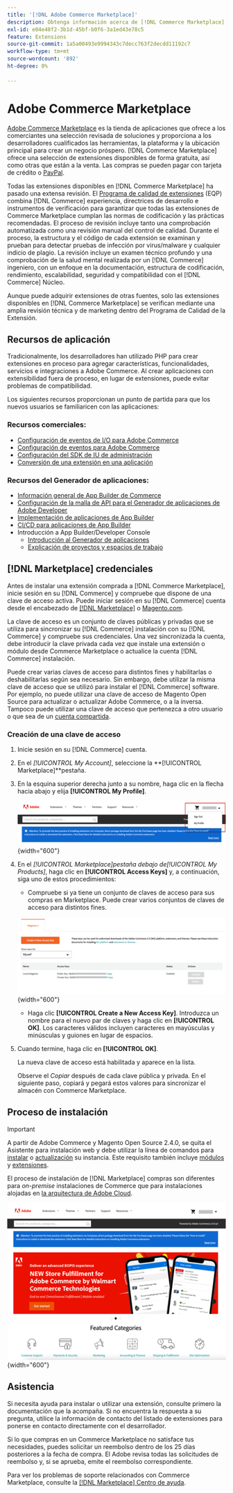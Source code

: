 ```yaml
---
title: '[!DNL Adobe Commerce Marketplace]'
description: Obtenga información acerca de [!DNL Commerce Marketplace], que ofrece a los comerciantes una selección revisada de soluciones y proporciona a los desarrolladores cualificados las herramientas, la plataforma y la ubicación privilegiada para crear un negocio próspero.
exl-id: e04e48f2-3b1d-45bf-b0f6-3a1ed43e78c5
feature: Extensions
source-git-commit: 1a5a00493e9994343c7decc763f2decdd11192c7
workflow-type: tm+mt
source-wordcount: '892'
ht-degree: 0%

---
```


# Adobe Commerce Marketplace

[Adobe Commerce Marketplace][1] es la tienda de aplicaciones que ofrece a los comerciantes una selección revisada de soluciones y proporciona a los desarrolladores cualificados las herramientas, la plataforma y la ubicación principal para crear un negocio próspero. [!DNL Commerce Marketplace] ofrece una selección de extensiones disponibles de forma gratuita, así como otras que están a la venta. Las compras se pueden pagar con tarjeta de crédito o [PayPal][2].

Todas las extensiones disponibles en [!DNL Commerce Marketplace] ha pasado una extensa revisión. El [Programa de calidad de extensiones][3] (EQP) combina [!DNL Commerce] experiencia, directrices de desarrollo e instrumentos de verificación para garantizar que todas las extensiones de Commerce Marketplace cumplan las normas de codificación y las prácticas recomendadas. El proceso de revisión incluye tanto una comprobación automatizada como una revisión manual del control de calidad. Durante el proceso, la estructura y el código de cada extensión se examinan y prueban para detectar pruebas de infección por virus/malware y cualquier indicio de plagio. La revisión incluye un examen técnico profundo y una comprobación de la salud mental realizada por un [!DNL Commerce] ingeniero, con un enfoque en la documentación, estructura de codificación, rendimiento, escalabilidad, seguridad y compatibilidad con el [!DNL Commerce] Núcleo.

Aunque puede adquirir extensiones de otras fuentes, solo las extensiones disponibles en [!DNL Commerce Marketplace] se verifican mediante una amplia revisión técnica y de marketing dentro del Programa de Calidad de la Extensión.

## Recursos de aplicación

Tradicionalmente, los desarrolladores han utilizado PHP para crear extensiones en proceso para agregar características, funcionalidades, servicios e integraciones a Adobe Commerce. Al crear aplicaciones con extensibilidad fuera de proceso, en lugar de extensiones, puede evitar problemas de compatibilidad.

Los siguientes recursos proporcionan un punto de partida para que los nuevos usuarios se familiaricen con las aplicaciones:

### Recursos comerciales:

- [Configuración de eventos de I/O para Adobe Commerce](https://developer.adobe.com/commerce/extensibility/events/)
- [Configuración de eventos para Adobe Commerce](https://developer.adobe.com/commerce/extensibility/events/configure-commerce/)
- [Configuración del SDK de IU de administración](https://developer.adobe.com/commerce/extensibility/admin-ui-sdk/)
- [Conversión de una extensión en una aplicación](https://developer.adobe.com/commerce/extensibility/app-development/#how-do-i-port-an-extension-into-an-app)

### Recursos del Generador de aplicaciones:

- [Información general de App Builder de Commerce](https://developer.adobe.com/commerce/extensibility/app-development/)
- [Configuración de la malla de API para el Generador de aplicaciones de Adobe Developer](https://developer.adobe.com/graphql-mesh-gateway/gateway/getting-started/)
- [Implementación de aplicaciones de App Builder](https://developer.adobe.com/app-builder/docs/guides/deployment/)
- [CI/CD para aplicaciones de App Builder](https://developer.adobe.com/app-builder/docs/guides/deployment/ci_cd_for_firefly_apps/)
- Introducción a App Builder/Developer Console
   - [Introducción al Generador de aplicaciones](https://developer.adobe.com/app-builder/docs/getting_started/)
   - [Explicación de proyectos y espacios de trabajo](https://developer.adobe.com/app-builder/docs/resources/videos/exploring/projects-and-workspaces/)

## [!DNL Marketplace] credenciales

Antes de instalar una extensión comprada a [!DNL Commerce Marketplace], inicie sesión en su [!DNL Commerce] y compruebe que dispone de una clave de acceso activa. Puede iniciar sesión en su [!DNL Commerce] cuenta desde el encabezado de [[!DNL Marketplace]][1] o [Magento.com][6].

La clave de acceso es un conjunto de claves públicas y privadas que se utiliza para sincronizar su [!DNL Commerce] instalación con su [!DNL Commerce] y compruebe sus credenciales. Una vez sincronizada la cuenta, debe introducir la clave privada cada vez que instale una extensión o módulo desde Commerce Marketplace o actualice la cuenta [!DNL Commerce] instalación.

Puede crear varias claves de acceso para distintos fines y habilitarlas o deshabilitarlas según sea necesario. Sin embargo, debe utilizar la misma clave de acceso que se utilizó para instalar el [!DNL Commerce] software. Por ejemplo, no puede utilizar una clave de acceso de Magento Open Source para actualizar o actualizar Adobe Commerce, o a la inversa. Tampoco puede utilizar una clave de acceso que pertenezca a otro usuario o que sea de un [cuenta compartida](commerce-account-share.md).

### Creación de una clave de acceso

1. Inicie sesión en su [!DNL Commerce] cuenta.

1. En el _[!UICONTROL My Account]_, seleccione la **[!UICONTROL Marketplace]**pestaña.

1. En la esquina superior derecha junto a su nombre, haga clic en la flecha hacia abajo y elija **[!UICONTROL My Profile]**.

   ![Su [!DNL Marketplace] perfil](./assets/marketplace-profile.png){width="600"}

1. En el _[!UICONTROL Marketplace]_pestaña debajo de_[!UICONTROL My Products]_, haga clic en **[!UICONTROL Access Keys]** y, a continuación, siga uno de estos procedimientos:

   - Compruebe si ya tiene un conjunto de claves de acceso para sus compras en Marketplace. Puede crear varios conjuntos de claves de acceso para distintos fines.

   ![Claves de acceso](./assets/access-keys.png){width="600"}

   - Haga clic **[!UICONTROL Create a New Access Key]**. Introduzca un nombre para el nuevo par de claves y haga clic en **[!UICONTROL OK]**. Los caracteres válidos incluyen caracteres en mayúsculas y minúsculas y guiones en lugar de espacios.

1. Cuando termine, haga clic en **[!UICONTROL OK]**.

   La nueva clave de acceso está habilitada y aparece en la lista.

   Observe el _Copiar_ después de cada clave pública y privada. En el siguiente paso, copiará y pegará estos valores para sincronizar el almacén con Commerce Marketplace.

## Proceso de instalación

>[!IMPORTANT]
>
>A partir de Adobe Commerce y Magento Open Source 2.4.0, se quita el Asistente para instalación web y debe utilizar la línea de comandos para [instalar](https://experienceleague.adobe.com/docs/commerce-operations/installation-guide/advanced.html) o [actualización](https://experienceleague.adobe.com/docs/commerce-operations/upgrade-guide/implementation/perform-upgrade.html) su instancia. Este requisito también incluye [módulos](https://experienceleague.adobe.com/docs/commerce-operations/upgrade-guide/modules/upgrade.html) y [extensiones](https://experienceleague.adobe.com/docs/commerce-operations/installation-guide/tutorials/extensions.html).

El proceso de instalación de [!DNL Marketplace] compras son diferentes para _on-premise_ instalaciones de Commerce que para instalaciones alojadas en [la arquitectura de Adobe Cloud][4].

![Commerce Marketplace](./assets/marketplace.png){width="600"}

## Asistencia

Si necesita ayuda para instalar o utilizar una extensión, consulte primero la documentación que la acompaña. Si no encuentra la respuesta a su pregunta, utilice la información de contacto del listado de extensiones para ponerse en contacto directamente con el desarrollador.

Si lo que compras en un Commerce Marketplace no satisface tus necesidades, puedes solicitar un reembolso dentro de los 25 días posteriores a la fecha de compra. El Adobe revisa todas las solicitudes de reembolso y, si se aprueba, emite el reembolso correspondiente.

Para ver los problemas de soporte relacionados con Commerce Marketplace, consulte la [[!DNL Marketplace] Centro de ayuda][5].

[1]: https://marketplace.magento.com/
[2]: https://www.paypal.com/us/home
[3]: https://developer.adobe.com/commerce/marketplace/guides/sellers/extension-quality-program/
[4]: https://www.adobe.com/commerce/magento/enterprise.html
[5]: https://marketplacesupport.magento.com/hc/en-us
[6]: https://business.adobe.com/products/magento/magento-commerce.html
